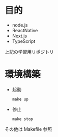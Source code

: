 # 目的

- node.js
- ReactNative
- Next.js
- TypeScript

上記の学習用リポジトリ

# 環境構築

- 起動

  `make up`

- 停止

  `make stop`

その他は Makefile 参照
